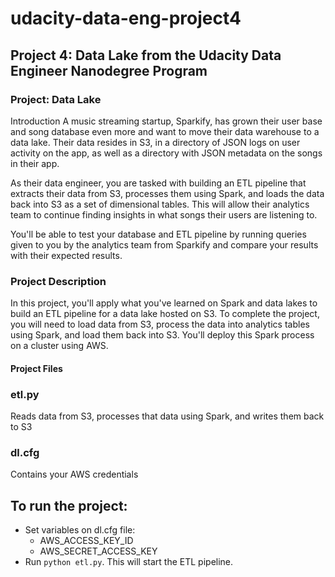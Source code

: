 # udacity-data-eng-project4
## Project 4: Data Lake from the Udacity Data Engineer Nanodegree Program

### Project: Data Lake
Introduction
A music streaming startup, Sparkify, has grown their user base and song database even more and want to move their data warehouse to a data lake. Their data resides in S3, in a directory of JSON logs on user activity on the app, as well as a directory with JSON metadata on the songs in their app.

As their data engineer, you are tasked with building an ETL pipeline that extracts their data from S3, processes them using Spark, and loads the data back into S3 as a set of dimensional tables. This will allow their analytics team to continue finding insights in what songs their users are listening to.

You'll be able to test your database and ETL pipeline by running queries given to you by the analytics team from Sparkify and compare your results with their expected results.

### Project Description
In this project, you'll apply what you've learned on Spark and data lakes to build an ETL pipeline for a data lake hosted on S3. To complete the project, you will need to load data from S3, process the data into analytics tables using Spark, and load them back into S3. You'll deploy this Spark process on a cluster using AWS.

#### Project Files
### etl.py
Reads data from S3, processes that data using Spark, and writes them back to S3

### dl.cfg
Contains your AWS credentials

## To run the project:
   * Set variables on dl.cfg file:
     - AWS_ACCESS_KEY_ID 
     - AWS_SECRET_ACCESS_KEY
   * Run `python etl.py`. This will start the ETL pipeline.
